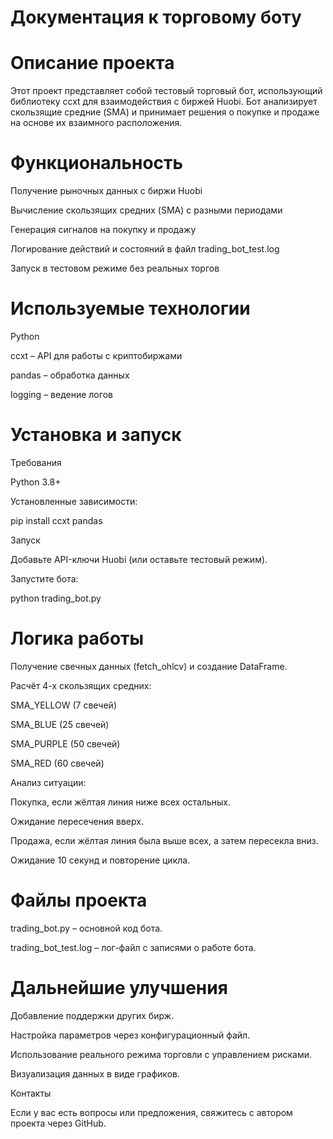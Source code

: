 # Документация к торговому боту

# Описание проекта

Этот проект представляет собой тестовый торговый бот, использующий библиотеку ccxt для взаимодействия с биржей Huobi. Бот анализирует скользящие средние (SMA) и принимает решения о покупке и продаже на основе их взаимного расположения.

# Функциональность

Получение рыночных данных с биржи Huobi

Вычисление скользящих средних (SMA) с разными периодами

Генерация сигналов на покупку и продажу

Логирование действий и состояний в файл trading_bot_test.log

Запуск в тестовом режиме без реальных торгов

# Используемые технологии

Python

ccxt – API для работы с криптобиржами

pandas – обработка данных

logging – ведение логов

# Установка и запуск

Требования

Python 3.8+

Установленные зависимости:

pip install ccxt pandas

Запуск

Добавьте API-ключи Huobi (или оставьте тестовый режим).

Запустите бота:

python trading_bot.py

# Логика работы

Получение свечных данных (fetch_ohlcv) и создание DataFrame.

Расчёт 4-х скользящих средних:

SMA_YELLOW (7 свечей)

SMA_BLUE (25 свечей)

SMA_PURPLE (50 свечей)

SMA_RED (60 свечей)

Анализ ситуации:

Покупка, если жёлтая линия ниже всех остальных.

Ожидание пересечения вверх.

Продажа, если жёлтая линия была выше всех, а затем пересекла вниз.

Ожидание 10 секунд и повторение цикла.

# Файлы проекта

trading_bot.py – основной код бота.

trading_bot_test.log – лог-файл с записями о работе бота.

# Дальнейшие улучшения

Добавление поддержки других бирж.

Настройка параметров через конфигурационный файл.

Использование реального режима торговли с управлением рисками.

Визуализация данных в виде графиков.

Контакты

Если у вас есть вопросы или предложения, свяжитесь с автором проекта через GitHub.
